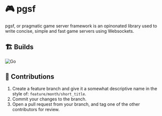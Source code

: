 # 🎮 pgsf
pgsf, or pragmatic game server framework is an opinonated library used to write concise, simple and fast game servers using Websockets.

## 🏗 Builds
![Go](https://github.com/red-letter-day/pgsf/workflows/Go/badge.svg)

## 🤼  Contributions

1. Create a feature branch and give it a somewhat descriptive name in the style of: `feature/month/short_title`.
2. Commit your changes to the branch.
3. Open a pull request from your branch, and tag one of the other contributors for review.

